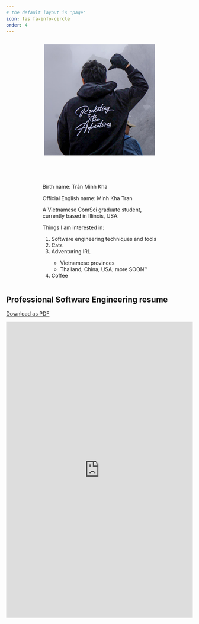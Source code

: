 ```yaml
---
# the default layout is 'page'
icon: fas fa-info-circle
order: 4
---
```


<div
  style="
  flex-direction: row;
  gap: 3rem;
  display:flex;
  flex-wrap: wrap-reverse;
  justify-content: center; 
  "
>
  <div>
    <p>Birth name: Trần Minh Kha</p>
    <p>Official English name: Minh Kha Tran</p>
    <p>A Vietnamese ComSci graduate student, <br>currently based in Illinois, USA.</p>
    <p>Things I am interested in:</p>
    <ol>
      <li>Software engineering techniques and tools</li>
      <li>Cats</li>
      <li>Adventuring IRL</li>
          <ul>
            <li>Vietnamese provinces</li>
            <li>Thailand, China, USA; more SOON™</li>
          </ul>
      <li>Coffee</li>
    </ol>
  </div>

  <img 
  style="
  width: 300px;
  height: 300px;
  float: left;
  margin: .75rem 1rem 1.5rem 1 rem !important;
  "
  src="../assets/img/preview/preview.jpg"
  alt="avatar">
</div>


## Professional Software Engineering resume

<a href="../assets/resume/mktran-resume2025.pdf" download="mktran_resume.pdf">Download as PDF</a>

<!-- <object 
    data="../assets/resume/mktran-resume2025.pdf#view=FitW" 
    style="width: 100%; height: 82vh; display: block;" 
    type='application/pdf'
    > -->

  <iframe src="https://1drv.ms/b/c/b2077bd16acadf4a/IQRGsEGQalvHTZxKeTEkTAr5AT7ZqvjGAiErdnoLYlQlBSc" loading="lazy" width="100%" height="800px" frameborder="0" scrolling="no"></iframe>

<!-- </object> -->
